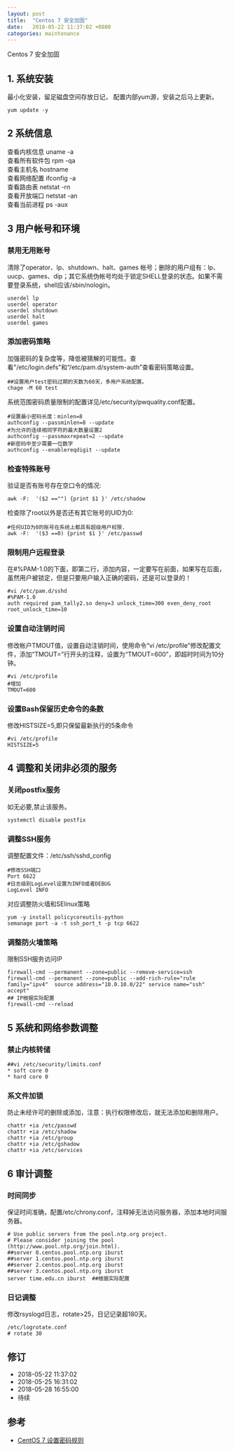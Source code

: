 ```yaml
---
layout: post
title:  "Centos 7 安全加固"
date:   2018-05-22 11:37:02 +0800
categories: maintenance
---
```


Centos 7 安全加固  

## 1. 系统安装
最小化安装，留足磁盘空间存放日记， 配置内部yum源，安装之后马上更新。
```
yum update -y
```

## 2 系统信息
查看内核信息	uname -a  
查看所有软件包	rpm -qa  
查看主机名	hostname  
查看网络配置	ifconfig -a  
查看路由表	netstat -rn  
查看开放端口	netstat -an  
查看当前进程	ps -aux  


## 3 用户帐号和环境  
### 禁用无用账号  
清除了operator、lp、shutdown、halt、games 帐号；删除的用户组有：lp、uucp、games、dip；其它系统伪帐号均处于锁定SHELL登录的状态。如果不需要登录系统，shell应该/sbin/nologin。
```
userdel lp
userdel operator
userdel shutdown
userdel halt
userdel games
```
### 添加密码策略  
加强密码的复杂度等，降低被猜解的可能性。查看"/etc/login.defs"和“/etc/pam.d/system-auth”查看密码策略设置。
```
##设置用户test密码过期的天数为60天，多用户系统配置。
chage -M 60 test

```
系统范围密码质量限制的配置详见/etc/security/pwquality.conf配置。
```
#设置最小密码长度：minlen=8
authconfig --passminlen=8 --update
#为允许的连续相同字符的最大数量设置2
authconfig --passmaxrepeat=2 --update
#新密码中至少需要一位数字
authconfig --enablereqdigit --update
```

### 检查特殊账号
验证是否有账号存在空口令的情况:
```
awk -F:  '($2 =="") {print $1 }' /etc/shadow
```
检查除了root以外是否还有其它账号的UID为0:
```
#任何UID为0的账号在系统上都具有超级用户权限.
awk -F:  '($3 ==0) {print $1 }' /etc/passwd
```

### 限制用户远程登录  
在#%PAM-1.0的下面，即第二行，添加内容，一定要写在前面，如果写在后面，虽然用户被锁定，但是只要用户输入正确的密码，还是可以登录的！
```
#vi /etc/pam.d/sshd
#%PAM-1.0  
auth required pam_tally2.so deny=3 unlock_time=300 even_deny_root root_unlock_time=10
```
### 设置自动注销时间  
修改帐户TMOUT值，设置自动注销时间，使用命令“vi /etc/profile”修改配置文件，添加“TMOUT=”行开头的注释，设置为“TMOUT=600”，即超时时间为10分钟。
```
#vi /etc/profile
#增加
TMOUT=600
```

### 设置Bash保留历史命令的条数  
修改HISTSIZE=5,即只保留最新执行的5条命令
```
#vi /etc/profile
HISTSIZE=5
```

## 4 调整和关闭非必须的服务

### 关闭postfix服务  
如无必要,禁止该服务。  
```
systemctl disable postfix
```


### 调整SSH服务
调整配置文件：/etc/ssh/sshd_config
```
#修改SSH端口
Port 6622
#日志级别LogLevel设置为INFO或者DEBUG
LogLevel INFO
```
对应调整防火墙和SElinux策略  
```
yum -y install policycoreutils-python
semanage port -a -t ssh_port_t -p tcp 6622
```

### 调整防火墙策略
限制SSH服务访问IP
```
firewall-cmd --permanent --zone=public --remove-service=ssh
firewall-cmd --permanent --zone=public --add-rich-rule="rule family="ipv4"  source address="10.0.10.0/22" service name="ssh" accept"
## IP根据实际配置
firewall-cmd --reload
```


## 5 系统和网络参数调整
### 禁止内核转储  
```
##vi /etc/security/limits.conf
* soft core 0
* hard core 0

```
### 系文件加锁  
防止未经许可的删除或添加，注意：执行权限修改后，就无法添加和删除用户。
```
chattr +ia /etc/passwd
chattr +ia /etc/shadow
chattr +ia /etc/group
chattr +ia /etc/gshadow
chattr +ia /etc/services 
```
## 6 审计调整  
### 时间同步  
保证时间准确，配置/etc/chrony.conf，注释掉无法访问服务器，添加本地时间服务器。  
```
# Use public servers from the pool.ntp.org project.
# Please consider joining the pool (http://www.pool.ntp.org/join.html).
##server 0.centos.pool.ntp.org iburst
##server 1.centos.pool.ntp.org iburst
##server 2.centos.pool.ntp.org iburst
##server 3.centos.pool.ntp.org iburst
server time.edu.cn iburst  ##根据实际配置

```

### 日记调整  
修改rsyslogd日志，rotate>25，日记记录超180天。  
```
/etc/logrotate.conf 
# rotate 30
```

## 修订  
- 2018-05-22 11:37:02
- 2018-05-25 16:31:02
- 2018-05-28 16:55:00
- 待续
          
## 参考  
- [CentOS 7 设置密码规则](https://blog.csdn.net/wh211212/article/details/53992772)  


